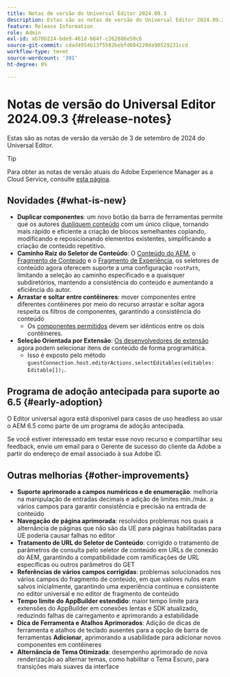 ```yaml
---
title: Notas de versão do Universal Editor 2024.09.3
description: Estas são as notas de versão do Universal Editor 2024.09.3.
feature: Release Information
role: Admin
exl-id: ab78b224-bde9-461d-b64f-c262886e50c6
source-git-commit: cdad4954b13f5582bebfd604220da90529231ccd
workflow-type: tm+mt
source-wordcount: '391'
ht-degree: 0%

---
```


# Notas de versão do Universal Editor 2024.09.3 {#release-notes}

Estas são as notas de versão da versão de 3 de setembro de 2024 do Universal Editor.

>[!TIP]
>
>Para obter as notas de versão atuais do Adobe Experience Manager as a Cloud Service, consulte [esta página](/help/release-notes/release-notes-cloud/release-notes-current.md).

## Novidades {#what-is-new}

* **Duplicar componentes**: um novo botão da barra de ferramentas permite que os autores [dupliquem conteúdo](/help/sites-cloud/authoring/universal-editor/authoring.md#duplicating-components) com um único clique, tornando mais rápido e eficiente a criação de blocos semelhantes copiando, modificando e reposicionando elementos existentes, simplificando a criação de conteúdo repetitivo.
* **Caminho Raiz do Seletor de Conteúdo**: O [Conteúdo do AEM](/help/implementing/universal-editor/field-types.md#aem-content), o [Fragmento de Conteúdo](/help/implementing/universal-editor/field-types.md#content-fragment) e o [Fragmento de Experiência](/help/implementing/universal-editor/field-types.md#experience-fragment), os seletores de conteúdo agora oferecem suporte a uma configuração `rootPath`, limitando a seleção ao caminho especificado e a quaisquer subdiretórios, mantendo a consistência do conteúdo e aumentando a eficiência do autor.
* **Arrastar e soltar entre contêineres**: mover componentes entre diferentes contêineres por meio do recurso arrastar e soltar agora respeita os filtros de componentes, garantindo a consistência do conteúdo
   * Os [componentes permitidos](/help/implementing/universal-editor/filtering.md) devem ser idênticos entre os dois contêineres.
* **Seleção Orientada por Extensão**: [Os desenvolvedores de extensão](/help/implementing/universal-editor/extending.md) agora podem selecionar itens de conteúdo de forma programática.
   * Isso é exposto pelo método `guestConnection.host.editorActions.selectEditables(editables: Editable[]);`.

## Programa de adoção antecipada para suporte ao 6.5 {#early-adoption}

O Editor universal agora está disponível para casos de uso headless ao usar o AEM 6.5 como parte de um programa de adoção antecipada.

Se você estiver interessado em testar esse novo recurso e compartilhar seu feedback, envie um email para o Gerente de sucesso do cliente da Adobe a partir do endereço de email associado à sua Adobe ID.

## Outras melhorias {#other-improvements}

* **Suporte aprimorado a campos numéricos e de enumeração**: melhoria na manipulação de entradas decimais e adição de limites mín./máx. a vários campos para garantir consistência e precisão na entrada de conteúdo
* **Navegação de página aprimorada**: resolvidos problemas nos quais a alternância de páginas que não são da UE para páginas habilitadas para UE poderia causar falhas no editor
* **Tratamento de URL do Seletor de Conteúdo**: corrigido o tratamento de parâmetros de consulta pelo seletor de conteúdo em URLs de conexão do AEM, garantindo a compatibilidade com ramificações de URL específicas ou outros parâmetros do GET
* **Referências de vários campos corrigidas**: problemas solucionados nos vários campos do fragmento de conteúdo, em que valores nulos eram salvos inicialmente, garantindo uma experiência contínua e consistente no editor universal e no editor de fragmento de conteúdo
* **Tempo limite do AppBuilder estendido**: maior tempo limite para extensões do AppBuilder em conexões lentas e SDK atualizado, reduzindo falhas de carregamento e aprimorando a estabilidade
* **Dica de Ferramenta e Atalhos Aprimorados**: Adição de dicas de ferramenta e atalhos de teclado ausentes para a opção de barra de ferramentas **Adicionar**, aprimorando a usabilidade para adicionar novos componentes em contêineres
* **Alternância de Tema Otimizada**: desempenho aprimorado de nova renderização ao alternar temas, como habilitar o Tema Escuro, para transições mais suaves da interface
